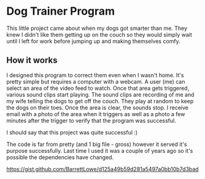 # Dog Trainer Program
This little project came about when my dogs got smarter than me. They knew I didn't like them getting up on the couch so they would simply wait until I left for work before jumping up and making themselves comfy.

## How it works
I designed this program to correct them even when I wasn't home. It's pretty simple but requires a computer with a webcam. A user (me) can select an area of the video feed to watch. Once that area gets triggered, various sound clips start playing. The sound clips are recording of me and my wife telling the dogs to get off the couch. They play at random to keep the dogs on their toes. Once the area is clear, the sounds stop. I receive email with a photo of the area when it triggers as well as a photo a few minutes after the trigger to verify that the program was successful.

I should say that this project was quite successful :)

The code is far from pretty (and 1 big file - gross) however it served it's purpose successfully. Last time I used it was a couple of years ago so it's possible the dependencies have changed.

https://gist.github.com/BarrettLowe/d125a49b59d281a5497a0bb10b7d3bad
